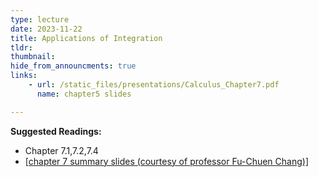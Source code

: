 ```yaml
---
type: lecture
date: 2023-11-22
title: Applications of Integration
tldr: 
thumbnail: 
hide_from_announcments: true
links: 
    - url: /static_files/presentations/Calculus_Chapter7.pdf
      name: chapter5 slides

---
```

**Suggested Readings:**
- Chapter 7.1,7.2,7.4
- [[chapter 7 summary slides (courtesy of professor Fu-Chuen Chang)]](/nsysu-calculus1/static_files/presentations/Chap07_Summary.pdf)
